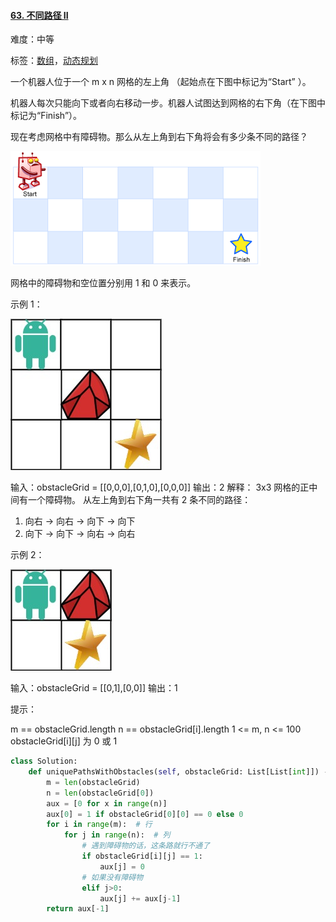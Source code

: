#### [63. 不同路径 II](https://leetcode-cn.com/problems/unique-paths-ii/)

难度：中等

标签：[数组](../Topic/数组.md)，[动态规划](../Topic/动态规划.md)

一个机器人位于一个 m x n 网格的左上角 （起始点在下图中标记为“Start” ）。

机器人每次只能向下或者向右移动一步。机器人试图达到网格的右下角（在下图中标记为“Finish”）。

现在考虑网格中有障碍物。那么从左上角到右下角将会有多少条不同的路径？

![img](img/robot_maze-1614515841400.png)

网格中的障碍物和空位置分别用 1 和 0 来表示。

 

示例 1：

![img](img/robot1.jpg)


输入：obstacleGrid = [[0,0,0],[0,1,0],[0,0,0]]
输出：2
解释：
3x3 网格的正中间有一个障碍物。
从左上角到右下角一共有 2 条不同的路径：
1. 向右 -> 向右 -> 向下 -> 向下
2. 向下 -> 向下 -> 向右 -> 向右

示例 2：

![img](img/robot2.jpg)


输入：obstacleGrid = [[0,1],[0,0]]
输出：1


提示：

m == obstacleGrid.length
n == obstacleGrid[i].length
1 <= m, n <= 100
obstacleGrid[i][j] 为 0 或 1

```python
class Solution:
    def uniquePathsWithObstacles(self, obstacleGrid: List[List[int]]) -> int:
        m = len(obstacleGrid)
        n = len(obstacleGrid[0])
        aux = [0 for x in range(n)]
        aux[0] = 1 if obstacleGrid[0][0] == 0 else 0
        for i in range(m):  # 行
        	for j in range(n):  # 列
                # 遇到障碍物的话，这条路就行不通了
        		if obstacleGrid[i][j] == 1:
        			aux[j] = 0
                # 如果没有障碍物
        		elif j>0:
        			aux[j] += aux[j-1]
        return aux[-1]
```

